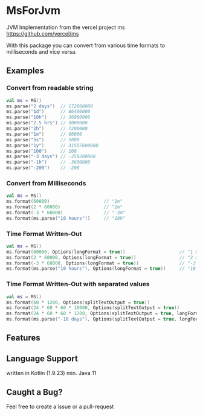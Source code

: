 # MsForJvm

JVM Implementation from the vercel project ms https://github.com/vercel/ms

With this package you can convert from various time formats to milliseconds and vice versa.

## Examples

### Convert from readable string

```kotlin
val ms = MS()
ms.parse("2 days")  // 172800000
ms.parse("1d")      // 86400000
ms.parse("10h")     // 36000000
ms.parse("2.5 hrs") // 9000000
ms.parse("2h")      // 7200000
ms.parse("1m")      // 60000
ms.parse("5s")      // 5000
ms.parse("1y")      // 31557600000
ms.parse("100")     // 100
ms.parse("-3 days") // -259200000
ms.parse("-1h")     // -3600000
ms.parse("-200")    // -200
```

### Convert from Milliseconds

```kotlin
val ms = MS()
ms.format(60000)                    // "1m"
ms.format(2 * 60000)                // "2m"
ms.format(-3 * 60000)               // "-3m"
ms.format(ms.parse("10 hours"))     // "10h"
```

### Time Format Written-Out

```kotlin
val ms = MS()
ms.format(60000, Options(longFormat = true))                    // "1 minute"
ms.format(2 * 60000, Options(longFormat = true))                // "2 minutes"
ms.format(-3 * 60000, Options(longFormat = true))               // "-3 minutes"
ms.format(ms.parse("10 hours"), Options(longFormat = true))     // "10 hours"
```

### Time Format Written-Out with separated values

```kotlin
val ms = MS()
ms.format(60 * 1200, Options(splitTextOutput = true))                               // "1m 12s"
ms.format(24 * 60 * 60 * 10000, Options(splitTextOutput = true))                    // "1w 3d"
ms.format(24 * 60 * 60 * 1200, Options(splitTextOutput = true, longFormat = true))  // "1 day, 4 hours, 48 minutes"
ms.format(ms.parse("-10 days"), Options(splitTextOutput = true, longFormat = true)) // "-1 day, 4 hours, 48 minutes"
```

## Features

## Language Support

written in Kotlin (1.9.23) 
min. Java 11

## Caught a Bug?

Feel free to create a issue or a pull-request